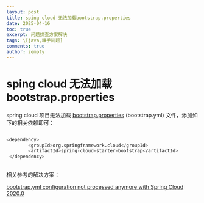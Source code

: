 ```yaml
---
layout: post
title: sping cloud 无法加载bootstrap.properties
date: 2025-04-16
toc: true
excerpt: 问题排查方案解决
tags: \[java,棘手问题]
comments: true
author: zempty
---
```


# sping cloud 无法加载bootstrap.properties
spring cloud 项目无法加载 [bootstrap.properties](http://bootstrap.properties) (bootstrap.yml) 文件，添加如下的相关依赖即可：

```bash

<dependency>
        <groupId>org.springframework.cloud</groupId>
        <artifactId>spring-cloud-starter-bootstrap</artifactId>
 </dependency>
 
```



相关参考的解决方案：

[bootstrap.yml configuration not processed anymore with Spring Cloud 2020.0](https://stackoverflow.com/questions/64994034/bootstrap-yml-configuration-not-processed-anymore-with-spring-cloud-2020-0)
